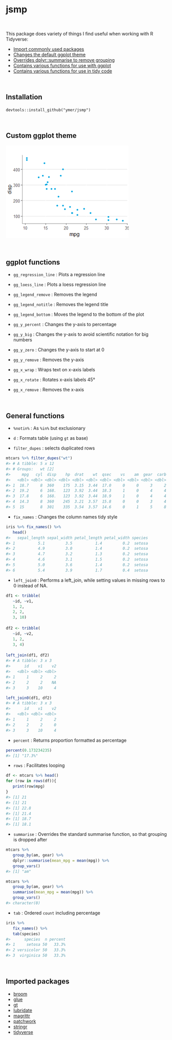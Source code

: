
<!-- README.md is generated from README.Rmd. Please edit that file -->

# jsmp

<br>

This package does variety of things I find useful when working with R
Tidyverse:

-   [Import commonly used packages](#imports)
-   [Changes the default ggplot theme](#theme)
-   [Overrides dplyr::summarise to remove grouping](#general)
-   [Contains various functions for use with ggplot](#gg)
-   [Contains various functions for use in tidy code](#general)

<br>

## Installation

`devtools::install_github("ymer/jsmp")`

<br>

## Custom ggplot theme

![](man/figures/unnamed-chunk-1-1.png)<!-- -->

<br>

## ggplot functions

-   `gg_regression_line` : Plots a regression line

-   `gg_loess_line` : Plots a loess regression line

-   `gg_legend_remove` : Removes the legend

-   `gg_legend_notitle` : Removes the legend title

-   `gg_legend_bottom` : Moves the legend to the bottom of the plot

-   `gg_y_percent` : Changes the y-axis to percentage

-   `gg_y_big` : Changes the y-axis to avoid scientific notation for big
    numbers

-   `gg_y_zero` : Changes the y-axis to start at 0

-   `gg_y_remove` : Removes the y-axis

-   `gg_x_wrap` : Wraps text on x-axis labels

-   `gg_x_rotate` : Rotates x-axis labels 45°

-   `gg_x_remove` : Removes the x-axis

<br>

## General functions

-   `%notin%` : As `%in%` but exclusionary

-   `d` : Formats table (using `gt` as base)

-   `filter_dupes` : selects duplicated rows

``` r
mtcars %>% filter_dupes("wt")
#> # A tibble: 5 x 12
#> # Groups:   wt [2]
#>     mpg   cyl  disp    hp  drat    wt  qsec    vs    am  gear  carb     n
#>   <dbl> <dbl> <dbl> <dbl> <dbl> <dbl> <dbl> <dbl> <dbl> <dbl> <dbl> <int>
#> 1  18.7     8  360    175  3.15  3.44  17.0     0     0     3     2     3
#> 2  19.2     6  168.   123  3.92  3.44  18.3     1     0     4     4     3
#> 3  17.8     6  168.   123  3.92  3.44  18.9     1     0     4     4     3
#> 4  14.3     8  360    245  3.21  3.57  15.8     0     0     3     4     2
#> 5  15       8  301    335  3.54  3.57  14.6     0     1     5     8     2
```

-   `fix_names` : Changes the column names tidy style

``` r
iris %>% fix_names() %>% 
   head()
#>   sepal_length sepal_width petal_length petal_width species
#> 1          5.1         3.5          1.4         0.2  setosa
#> 2          4.9         3.0          1.4         0.2  setosa
#> 3          4.7         3.2          1.3         0.2  setosa
#> 4          4.6         3.1          1.5         0.2  setosa
#> 5          5.0         3.6          1.4         0.2  setosa
#> 6          5.4         3.9          1.7         0.4  setosa
```

-   `left_join0` : Performs a left_join, while setting values in missing
    rows to 0 instead of NA.

``` r
df1 <- tribble(
   ~id, ~v1,
   1, 2,
   2, 2,
   3, 10)

df2 <- tribble(
   ~id, ~v2,
   1, 2,
   3, 4)

left_join(df1, df2)
#> # A tibble: 3 x 3
#>      id    v1    v2
#>   <dbl> <dbl> <dbl>
#> 1     1     2     2
#> 2     2     2    NA
#> 3     3    10     4
```

``` r
left_join0(df1, df2)
#> # A tibble: 3 x 3
#>      id    v1    v2
#>   <dbl> <dbl> <dbl>
#> 1     1     2     2
#> 2     2     2     0
#> 3     3    10     4
```

-   `percent` : Returns proportion formatted as percentage

``` r
percent(0.173234235)
#> [1] "17.3%"
```

-   `rows` : Facilitates looping

``` r
df <- mtcars %>% head()
for (row in rows(df)){
   print(row$mpg)
}
#> [1] 21
#> [1] 21
#> [1] 22.8
#> [1] 21.4
#> [1] 18.7
#> [1] 18.1
```

-   `summarise` : Overrides the standard summarise function, so that
    grouping is dropped after

``` r
mtcars %>% 
   group_by(am, gear) %>% 
   dplyr::summarise(mean_mpg = mean(mpg)) %>% 
   group_vars()
#> [1] "am"
```

``` r
mtcars %>% 
   group_by(am, gear) %>% 
   summarise(mean_mpg = mean(mpg)) %>% 
   group_vars()
#> character(0)
```

-   `tab` : Ordered `count` including percentage

``` r
iris %>% 
   fix_names() %>% 
   tab(species)
#>      species  n percent
#> 1     setosa 50   33.3%
#> 2 versicolor 50   33.3%
#> 3  virginica 50   33.3%
```

<br>

## Imported packages

-   [broom](https://github.com/tidymodels/broom)
-   [glue](https://github.com/tidyverse/glue)
-   [gt](https://github.com/rstudio/gt)
-   [lubridate](https://github.com/tidyverse/lubridate)
-   [magrittr](https://github.com/tidyverse/magrittr)
-   [patchwork](https://github.com/thomasp85/patchwork)
-   [stringr](https://stringr.tidyverse.org/)
-   [tidyverse](https://github.com/tidyverse/tidyverse)
